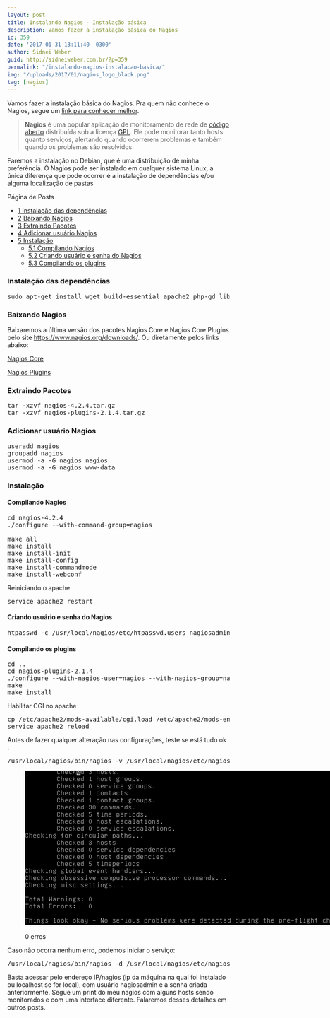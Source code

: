 ```yaml
---
layout: post
title: Instalando Nagios - Instalação básica
description: Vamos fazer a instalação básica do Nagios
id: 359
date: '2017-01-31 13:11:40 -0300'
author: Sidnei Weber
guid: http://sidneiweber.com.br/?p=359
permalink: "/instalando-nagios-instalacao-basica/"
img: "/uploads/2017/01/nagios_logo_black.png"
tag: [nagios]
---
```


Vamos fazer a instalação básica do Nagios. Pra quem não conhece o Nagios, segue um <a href="https://pt.wikipedia.org/wiki/Nagios" target="_blank" rel="noopener">link para conhecer melhor</a>.

> **Nagios** é uma popular aplicação de monitoramento de rede de [código aberto](https://pt.wikipedia.org/wiki/C%C3%B3digo_aberto "Código aberto") distribuída sob a licença [GPL](https://pt.wikipedia.org/wiki/GNU_General_Public_License "GNU General Public License"). Ele pode monitorar tanto hosts quanto serviços, alertando quando ocorrerem problemas e também quando os problemas são resolvidos.

Faremos a instalação no Debian, que é uma distribuição de minha preferência. O Nagios pode ser instalado em qualquer sistema Linux, a única diferença que pode ocorrer é a instalação de dependências e/ou alguma localização de pastas

<div id="toc_container" class="no_bullets">
  <p class="toc_title">
    P&aacute;gina de Posts
  </p>
  
  <ul class="toc_list">
    <li>
      <a href="#Instalacao_das_dependencias"><span class="toc_number toc_depth_1">1</span> Instalação das dependências</a>
    </li>
    <li>
      <a href="#Baixando_Nagios"><span class="toc_number toc_depth_1">2</span> Baixando Nagios</a>
    </li>
    <li>
      <a href="#Extraindo_Pacotes"><span class="toc_number toc_depth_1">3</span> Extraindo Pacotes</a>
    </li>
    <li>
      <a href="#Adicionar_usuario_Nagios"><span class="toc_number toc_depth_1">4</span> Adicionar usuário Nagios</a>
    </li>
    <li>
      <a href="#Instalacao"><span class="toc_number toc_depth_1">5</span> Instalação</a><ul>
        <li>
          <a href="#Compilando_Nagios"><span class="toc_number toc_depth_2">5.1</span> Compilando Nagios</a>
        </li>
        <li>
          <a href="#Criando_usuario_e_senha_do_Nagios"><span class="toc_number toc_depth_2">5.2</span> Criando usuário e senha do Nagios</a>
        </li>
        <li>
          <a href="#Compilando_os_plugins"><span class="toc_number toc_depth_2">5.3</span> Compilando os plugins</a>
        </li>
      </ul>
    </li>
  </ul>
</div>

### <span id="Instalacao_das_dependencias">Instalação das dependências</span>

<pre class="lang:sh decode:true ">sudo apt-get install wget build-essential apache2 php-gd libgdchart-gd2-xpm libgdchart-gd2-xpm-dev libapache2-mod-php</pre>

### <span id="Baixando_Nagios">Baixando Nagios</span>

Baixaremos a última versão dos pacotes Nagios Core e Nagios Core Plugins pelo site https://www.nagios.org/downloads/. Ou diretamente pelos links abaixo:

<a href="https://assets.nagios.com/downloads/nagioscore/releases/nagios-4.2.4.tar.gz#_ga=1.92809877.98229964.1480095349" target="_blank" rel="noopener">Nagios Core</a>

<a href="https://nagios-plugins.org/download/nagios-plugins-2.1.4.tar.gz#_ga=1.114959247.98229964.1480095349" target="_blank" rel="noopener">Nagios Plugins</a>

### <span id="Extraindo_Pacotes">Extraindo Pacotes</span>

<pre class="lang:default decode:true ">tar -xzvf nagios-4.2.4.tar.gz
tar -xzvf nagios-plugins-2.1.4.tar.gz</pre>

### <span id="Adicionar_usuario_Nagios">Adicionar usuário Nagios</span>

<pre class="lang:sh decode:true ">useradd nagios
groupadd nagios
usermod -a -G nagios nagios
usermod -a -G nagios www-data</pre>

### <span id="Instalacao">Instalação</span>

#### <span id="Compilando_Nagios">Compilando Nagios</span>

<pre class="lang:default decode:true">cd nagios-4.2.4
./configure --with-command-group=nagios

make all
make install
make install-init
make install-config
make install-commandmode
make install-webconf</pre>

Reiniciando o apache

<pre class="lang:default decode:true ">service apache2 restart</pre>

#### <span id="Criando_usuario_e_senha_do_Nagios">Criando usuário e senha do Nagios</span>

<pre class="lang:sh decode:true">htpasswd -c /usr/local/nagios/etc/htpasswd.users nagiosadmin</pre>

#### <span id="Compilando_os_plugins">Compilando os plugins</span>

<pre class="lang:sh decode:true ">cd ..
cd nagios-plugins-2.1.4
./configure --with-nagios-user=nagios --with-nagios-group=nagios
make
make install</pre>

Habilitar CGI no apache

<pre class="lang:sh decode:true ">cp /etc/apache2/mods-available/cgi.load /etc/apache2/mods-enabled/
service apache2 reload</pre>

Antes de fazer qualquer alteração nas configurações, teste se está tudo ok :

<pre class="lang:sh decode:true">/usr/local/nagios/bin/nagios -v /usr/local/nagios/etc/nagios.cfg</pre><figure id="attachment_366" aria-describedby="caption-attachment-366" style="width: 717px" class="wp-caption alignnone">

<img class="size-full wp-image-366" src="/assets/img/uploads/2017/01/Selecao_006.png" /> <figcaption id="caption-attachment-366" class="wp-caption-text">0 erros</figcaption></figure> 

Caso não ocorra nenhum erro, podemos iniciar o serviço:

<pre class="lang:sh decode:true ">/usr/local/nagios/bin/nagios -d /usr/local/nagios/etc/nagios.cfg</pre>

Basta acessar pelo endereço IP/nagios (ip da máquina na qual foi instalado ou localhost se for local), com usuário nagiosadmin e a senha criada anteriormente. Segue um print do meu nagios com alguns hosts sendo monitorados e com uma interface diferente. Falaremos desses detalhes em outros posts.

<a href="/assets/img/uploads/2017/01/Selecao_005.png" target="_blank" rel="noopener"></a>
